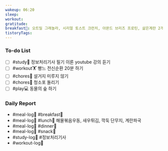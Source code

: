 ```yaml
---
wakeup: 06:20
sleep: 
workout: 
gratitude: 
breakfast🍳: 오트밀 그래놀라, 시리얼 토스트 크런치, 아몬드 브리즈 프로틴, 삶은계란 2개
tistoryTags:
---
```

### To-do List
- [ ] #study📓 정보처리기사 필기 이론 youtube 강의 듣기
- [ ] #workout🏋️ 빵느 전신순환 20분 하기
- [ ] #chores🧺 설거지 미루지 않기
- [ ] #chores🧺 청소포 돌리기
- [ ] #play💻 동물의 숲 하기

### Daily Report 
- #meal-log📝 #breakfast🍳 
- #meal-log📝  #lunch🍚 해물볶음우동, 새우튀김, 깍둑 단무지, 계란파국
- #meal-log📝  #dinner🥗 
- #meal-log📝  #snack🍬 
- #study-log📓 #정보처리기사 
- #workout-log💪 
